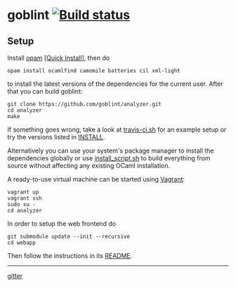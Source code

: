 # goblint [![Build status](https://travis-ci.org/goblint/analyzer.png)](https://travis-ci.org/goblint/analyzer)

## Setup
Install [opam](https://github.com/OCamlPro/opam) [[Quick Install](http://opam.ocamlpro.com/doc/Quick_Install.html)], then do

    opam install ocamlfind camomile batteries cil xml-light

to install the latest versions of the dependencies for the current user.
After that you can build goblint:

    git clone https://github.com/goblint/analyzer.git
    cd analyzer
    make

If something goes wrong, take a look at [travis-ci.sh](scripts/travis-ci.sh) for an example setup or try the versions listed in [INSTALL](INSTALL).

Alternatively you can use your system's package manager to install the dependencies globally or use [install_script.sh](scripts/install_script.sh) to build everything from source without affecting any existing OCaml installation.

A ready-to-use virtual machine can be started using [Vagrant](http://www.vagrantup.com/):

    vagrant up
    vagrant ssh
    sudo su -
    cd analyzer

In order to setup the web frontend do

    git submodule update --init --recursive
    cd webapp

Then follow the instructions in its [README](https://github.com/vogler/goblint-webapp).

---

[gitter](https://gitter.im/goblint)